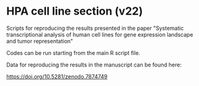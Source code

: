 # HPA cell line section (v22)
Scripts for reproducing the results presented in the paper "Systematic transcriptional analysis of human cell lines for gene expression landscape and tumor representation"

Codes can be run starting from the main R script file.

Data for reproducing the results in the manuscript can be found here:

https://doi.org/10.5281/zenodo.7874749
        
        
